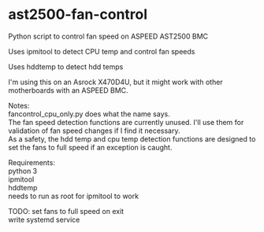 # ast2500-fan-control
Python script to control fan speed on ASPEED AST2500 BMC

Uses ipmitool to detect CPU temp and control fan speeds

Uses hddtemp to detect hdd temps

I'm using this on an Asrock X470D4U, but it might work with other motherboards with an ASPEED BMC.

Notes:<br>
fancontrol_cpu_only.py does what the name says.<br>
The fan speed detection functions are currently unused. I'll use them for validation of fan speed changes if I find it necessary.<br>
As a safety, the hdd temp and cpu temp detection functions are designed to set the fans to full speed if an exception is caught.<br>

Requirements:<br>
python 3<br>
ipmitool<br>
hddtemp<br>
needs to run as root for ipmitool to work<br>

TODO:
set fans to full speed on exit<br>
write systemd service<br>
